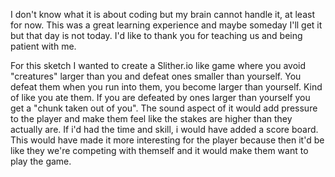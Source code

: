 I don't know what it is about coding but my brain cannot handle it, at least for now. This was a great learning experience and maybe someday I'll get it but that day is not today. I'd like to thank you for teaching us and being patient with me.

For this sketch I wanted to create a Slither.io like game where you avoid "creatures" larger than you and defeat ones smaller than yourself. You defeat them when you run into them, you become larger than yourself. Kind of like you ate them. If you are defeated by ones larger than yourself you get a "chunk taken out of you". The sound aspect of it would add pressure to the player and make them feel like the stakes are higher than they actually are. If i'd had the time and skill, i would have added a score board. This would have made it more interesting for the player because then it'd be like they we're competing with themself and it would make them want to play the game. 
